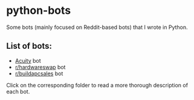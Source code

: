 # python-bots
Some bots (mainly focused on Reddit-based bots) that I wrote in Python.

## List of bots:
- [Acuity](https://secure.acuityscheduling.com) bot
- [r/hardwareswap](https://www.reddit.com/r/hardwareswap) bot
- [r/buildapcsales](https://www.reddit.com/r/buildapcsales) bot

Click on the corresponding folder to read a more thorough description of each bot.
